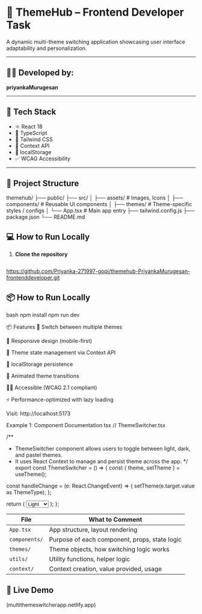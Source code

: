 # 🌈 ThemeHub – Frontend Developer Task

A dynamic multi-theme switching application showcasing user interface adaptability and personalization.

---

## 👨‍💻 Developed by:
**priyankaMurugesan**

---

## 🚀 Tech Stack

- ⚛️ React 18
- 📘 TypeScript
- 🎨 Tailwind CSS
- 🧠 Context API
- 💾 localStorage
- ✅ WCAG Accessibility

---

## 📂 Project Structure

themehub/
├── public/
├── src/
│ ├── assets/ # Images, Icons
│ ├── components/ # Reusable UI components
│ ├── themes/ # Theme-specific styles / configs
│ └── App.tsx # Main app entry
├── tailwind.config.js
├── package.json
└── README.md

## 💻 How to Run Locally

1. **Clone the repository**
   ```bash
https://github.com/Priyanka-271997-gopi/themehub-PriyankaMurugesan-frontenddeveloper.git

## 📦 How to Run Locally
bash
npm install
npm run dev

📦 Features
🎨 Switch between multiple themes

📱 Responsive design (mobile-first)

🧠 Theme state management via Context API

💾 localStorage persistence

🌈 Animated theme transitions

🧑‍🦯 Accessible (WCAG 2.1 compliant)

⚡ Performance-optimized with lazy loading

Visit: http://localhost:5173



 Example 1: Component Documentation
tsx
// ThemeSwitcher.tsx

/**
 * ThemeSwitcher component allows users to toggle between light, dark, and pastel themes.
 * It uses React Context to manage and persist theme across the app.
 */
export const ThemeSwitcher = () => {
  const { theme, setTheme } = useTheme();

  const handleChange = (e: React.ChangeEvent<HTMLSelectElement>) => {
    setTheme(e.target.value as ThemeType);
  };

  return (
    <select onChange={handleChange} value={theme}>
      <option value="light">Light</option>
      <option value="dark">Dark</option>
      <option value="pastel">Pastel</option>
    </select>
  );
};

| File          | What to Comment                               |
| ------------- | --------------------------------------------- |
| `App.tsx`     | App structure, layout rendering               |
| `components/` | Purpose of each component, props, state logic |
| `themes/`     | Theme objects, how switching logic works      |
| `utils/`      | Utility functions, helper logic               |
| `context/`    | Context creation, value provided, usage       |

  ## 🔗 Live Demo
(multithemeswitcherapp.netlify.app)

